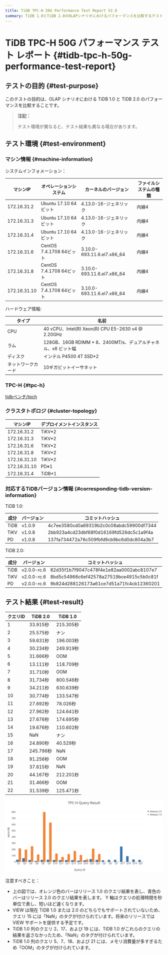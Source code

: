 ```yaml
---
title: TiDB TPC-H 50G Performance Test Report V2.0
summary: TiDB 1.0とTiDB 2.0のOLAPシナリオにおけるパフォーマンスを比較するテストの結果は次の通りです。テスト環境は異なるため、結果も異なる場合があります。TiDB 2.0の方が多くのクエリで高速である一方、TiDB 1.0は一部のクエリで結果を返さなかったり、メモリ消費が多すぎたりしました。将来のリリースではVIEWサポートを提供する予定です。
---
```


# TiDB TPC-H 50G パフォーマンス テスト レポート {#tidb-tpc-h-50g-performance-test-report}

## テストの目的 {#test-purpose}

このテストの目的は、OLAP シナリオにおける TiDB 1.0 と TiDB 2.0 のパフォーマンスを比較することです。

> **注記：**
>
> テスト環境が異なると、テスト結果も異なる場合があります。

## テスト環境 {#test-environment}

### マシン情報 {#machine-information}

システムインフォメーション：

| マシンIP        | オペレーションシステム           | カーネルのバージョン                 | ファイルシステムの種類 |
| ------------ | --------------------- | -------------------------- | ----------- |
| 172.16.31.2  | Ubuntu 17.10 64ビット    | 4.13.0-16-ジェネリック           | 内線4         |
| 172.16.31.3  | Ubuntu 17.10 64ビット    | 4.13.0-16-ジェネリック           | 内線4         |
| 172.16.31.4  | Ubuntu 17.10 64ビット    | 4.13.0-16-ジェネリック           | 内線4         |
| 172.16.31.6  | CentOS 7.4.1708 64ビット | 3.10.0-693.11.6.el7.x86_64 | 内線4         |
| 172.16.31.8  | CentOS 7.4.1708 64ビット | 3.10.0-693.11.6.el7.x86_64 | 内線4         |
| 172.16.31.10 | CentOS 7.4.1708 64ビット | 3.10.0-693.11.6.el7.x86_64 | 内線4         |

ハードウェア情報:

| タイプ       | 名前                                                |
| --------- | ------------------------------------------------- |
| CPU       | 40 vCPU、Intel(R) Xeon(R) CPU E5-2630 v4 @ 2.20GHz |
| ラム        | 128GB、16GB RDIMM * 8、2400MT/s、デュアルチャネル、x8 ビット幅    |
| ディスク      | インテル P4500 4T SSD*2                               |
| ネットワークカード | 10ギガビットイーサネット                                     |

### TPC-H {#tpc-h}

[tidbベンチ/tpch](https://github.com/pingcap/tidb-bench/tree/master/tpch)

### クラスタトポロジ {#cluster-topology}

| マシンIP        | デプロイメントインスタンス |
| ------------ | ------------- |
| 172.16.31.2  | TiKV*2        |
| 172.16.31.3  | TiKV*2        |
| 172.16.31.6  | TiKV*2        |
| 172.16.31.8  | TiKV*2        |
| 172.16.31.10 | TiKV*2        |
| 172.16.31.10 | PD※1          |
| 172.16.31.4  | TiDB*1        |

### 対応するTiDBバージョン情報 {#corresponding-tidb-version-information}

TiDB 1.0:

| 成分   | バージョン  | コミットハッシュ                                 |
| ---- | ------ | ---------------------------------------- |
| TiDB | v1.0.9 | 4c7ee3580cd0a69319b2c0c08abdc59900df7344 |
| TiKV | v1.0.8 | 2bb923a4cd23dbf68f0d16169fd526dc5c1a9f4a |
| PD   | v1.0.8 | 137fa734472a76c509fbfd9cb9bc6d0dc804a3b7 |

TiDB 2.0:

| 成分   | バージョン       | コミットハッシュ                                 |
| ---- | ----------- | ---------------------------------------- |
| TiDB | v2.0.0-rc.6 | 82d35f1b7f9047c478f4e1e82aa0002abc8107e7 |
| TiKV | v2.0.0-rc.6 | 8bd5c54966c6ef42578a27519bce4915c5b0c81f |
| PD   | v2.0.0-rc.6 | 9b824d288126173a61ce7d51a71fc4cb12360201 |

## テスト結果 {#test-result}

| クエリID | TiDB 2.0 | TiDB 1.0 |
| ----- | -------- | -------- |
| 1     | 33.915秒  | 215.305秒 |
| 2     | 25.575秒  | ナン       |
| 3     | 59.631秒  | 196.003秒 |
| 4     | 30.234秒  | 249.919秒 |
| 5     | 31.666秒  | OOM      |
| 6     | 13.111秒  | 118.709秒 |
| 7     | 31.710秒  | OOM      |
| 8     | 31.734秒  | 800.546秒 |
| 9     | 34.211秒  | 630.639秒 |
| 10    | 30.774秒  | 133.547秒 |
| 11    | 27.692秒  | 78.026秒  |
| 12    | 27.962秒  | 124.641秒 |
| 13    | 27.676秒  | 174.695秒 |
| 14    | 19.676秒  | 110.602秒 |
| 15    | NaN      | ナン       |
| 16    | 24.890秒  | 40.529秒  |
| 17    | 245.796秒 | NaN      |
| 18    | 91.256秒  | OOM      |
| 19    | 37.615秒  | NaN      |
| 20    | 44.167秒  | 212.201秒 |
| 21    | 31.466秒  | OOM      |
| 22    | 31.539秒  | 125.471秒 |

![TPC-H Query Result](/media/tpch-query-result.png)

注意すべきこと：

-   上の図では、オレンジ色のバーはリリース 1.0 のクエリ結果を表し、青色のバーはリリース 2.0 のクエリ結果を表します。 Y 軸はクエリの処理時間を秒単位で表し、短いほど速くなります。
-   VIEW は現在 TiDB 1.0 または 2.0 のどちらでもサポートされていないため、クエリ 15 には「NaN」のタグが付けられています。将来のリリースでは VIEW サポートを提供する予定です。
-   TiDB 1.0 列のクエリ 2、17、および 19 には、TiDB 1.0 がこれらのクエリの結果を返さなかったため、「NaN」のタグが付けられています。
-   TiDB 1.0 列のクエリ 5、7、18、および 21 には、メモリ消費量が多すぎるため「OOM」のタグが付けられています。
